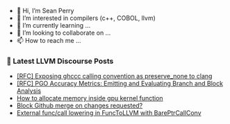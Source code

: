 - 👋 Hi, I’m Sean Perry
- 👀 I’m interested in compilers (c++, COBOL, llvm)
- 🌱 I’m currently learning ...
- 💞️ I’m looking to collaborate on ...
- 📫 How to reach me ...

<!---
s66perry/s66perry is a ✨ special ✨ repository because its `README.md` (this file) appears on your GitHub profile.
You can click the Preview link to take a look at your changes.
--->
### 📕 Latest LLVM Discourse Posts

<!-- DISCOURSE-LLVM:START -->
- [[RFC] Exposing ghccc calling convention as preserve_none to clang](https://discourse.llvm.org/t/rfc-exposing-ghccc-calling-convention-as-preserve-none-to-clang/74233?page=2#post_21)
- [[RFC] PGO Accuracy Metrics: Emitting and Evaluating Branch and Block Analysis](https://discourse.llvm.org/t/rfc-pgo-accuracy-metrics-emitting-and-evaluating-branch-and-block-analysis/73902?page=2#post_22)
- [How to allocate memory inside gpu kernel function](https://discourse.llvm.org/t/how-to-allocate-memory-inside-gpu-kernel-function/74678?page=2#post_24)
- [Block Github merge on changes requested?](https://discourse.llvm.org/t/block-github-merge-on-changes-requested/74994#post_10)
- [External func/call lowering in FuncToLLVM with BarePtrCallConv](https://discourse.llvm.org/t/external-func-call-lowering-in-functollvm-with-bareptrcallconv/75010#post_1)
<!-- DISCOURSE-LLVM:END -->
